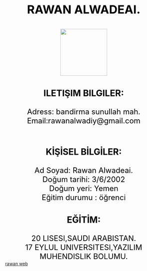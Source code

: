 <html>
<head>
<title> Rawan website </title>
</head>
<body>

<br><br>
<center>
<font face size="5" color="black">
<font size="6"><h3>RAWAN ALWADEAI.<br><h3></font>
<img src="raw.png.png" height="150px" widht="150px"><br>

<h3>ILETIŞIM BILGILER:</h3>
     Adress: bandirma sunullah mah.<br>
Email:rawanalwadiy@gmail.com<br><br>
<h3>KİŞİSEL BİLGİLER:</h3>
Ad Soyad: Rawan Alwadeai.<br>
Doğum tarihi: 3/6/2002<br>
Doğum yeri: Yemen<br>
Eğitim durumu : öğrenci<br>

<h3>EĞİTİM:</h3>
 20 LISESI,SAUDI ARABISTAN.<BR>
 17 EYLUL UNIVERSITESI,YAZILIM MUHENDISLIK BOLUMU.<BR>
</font>
</center>
<a href="/me.html">rawan web</a>

</body
</html> 
<meta / keywords= "htmal,leam.teach" >
